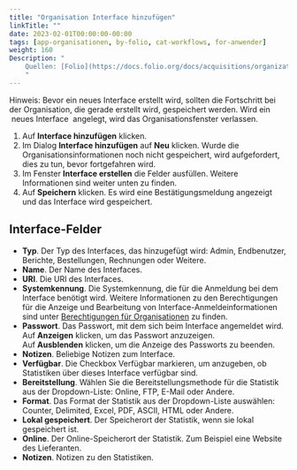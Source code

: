 ```yaml
---
title: "Organisation Interface hinzufügen"
linkTitle: ""
date: 2023-02-01T00:00:00-00:00
tags: [app-organisationen, by-folio, cat-workflows, for-anwender]
weight: 160
Description: "
    Quellen: [Folio](https://docs.folio.org/docs/acquisitions/organizations/#creating-an-interface) & [GBV](https://info.gbv.de/pages/viewpage.action?pageId=842793057)
    "
---
```


Hinweis: Bevor ein neues Interface erstellt wird, sollten die Fortschritt bei der Organisation, die gerade erstellt wird, gespeichert werden. Wird ein  neues Interface  angelegt, wird das Organisationsfenster verlassen.

1.  Auf **Interface hinzufügen** klicken.
2.  Im Dialog **Interface hinzufügen** auf **Neu** klicken. Wurde die Organisationsinformationen noch nicht gespeichert, wird aufgefordert, dies zu tun, bevor fortgefahren wird.
3.  Im Fenster **Interface erstellen** die Felder ausfüllen. Weitere Informationen sind weiter unten zu finden.
4.  Auf **Speichern** klicken. Es wird eine Bestätigungsmeldung angezeigt und das Interface wird gespeichert.

## Interface-Felder

* **Typ**. Der Typ des Interfaces, das hinzugefügt wird: Admin, Endbenutzer, Berichte, Bestellungen, Rechnungen oder Weitere.
* **Name**. Der Name des Interfaces.
* **URI**. Die URI des Interfaces.
* **Systemkennung**. Die Systemkennung, die für die Anmeldung bei dem Interface benötigt wird. Weitere Informationen zu den Berechtigungen für die Anzeige und Bearbeitung von Interface-Anmeldeinformationen sind unter [Berechtigungen für Organisationen](https://info.gbv.de/display/FOLIOGBVEXTERN/Organisationen) zu finden.
* **Passwort**. Das Passwort, mit dem sich beim Interface angemeldet wird. Auf **Anzeigen** klicken, um das Passwort anzuzeigen. Auf **Ausblenden** klicken, um die Anzeige des Passworts zu beenden.
* **Notizen**. Beliebige Notizen zum Interface.
* **Verfügbar**. Die Checkbox Verfügbar markieren, um anzugeben, ob Statistiken über dieses Interface verfügbar sind.
* **Bereitstellung**. Wählen Sie die Bereitstellungsmethode für die Statistik aus der Dropdown-Liste: Online, FTP, E-Mail oder Andere.
* **Format**. Das Format der Statistik aus der Dropdown-Liste auswählen: Counter, Delimited, Excel, PDF, ASCII, HTML oder Andere.
* **Lokal gespeichert**. Der Speicherort der Statistik, wenn sie lokal gespeichert ist.
* **Online**. Der Online-Speicherort der Statistik. Zum Beispiel eine Website des Lieferanten.
* **Notizen**. Notizen zu den Statistiken.
